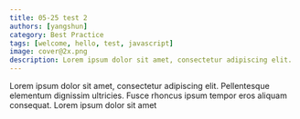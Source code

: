 ```yaml
---
title: 05-25 test 2
authors: [yangshun]
category: Best Practice
tags: [welcome, hello, test, javascript]
image: cover@2x.png
description: Lorem ipsum dolor sit amet, consectetur adipiscing elit. 
---
```


Lorem ipsum dolor sit amet, consectetur adipiscing elit. Pellentesque elementum dignissim ultricies. Fusce rhoncus ipsum tempor eros aliquam consequat. Lorem ipsum dolor sit amet
